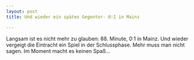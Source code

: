 ```yaml
---
layout: post
title: Und wieder ein spätes Gegentor- 0:1 in Mainz

---
```


Langsam ist es nicht mehr zu glauben: 88. Minute, 0:1 in Mainz. Und wieder vergeigt die Eintracht ein Spiel in der Schlussphase. Mehr muss man nicht sagen. Im Moment macht es keinen Spaß...


